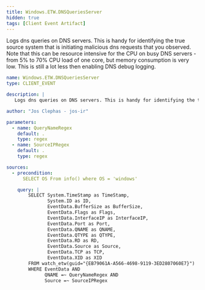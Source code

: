 ```yaml
---
title: Windows.ETW.DNSQueriesServer
hidden: true
tags: [Client Event Artifact]
---
```


Logs dns queries on DNS servers. This is handy for identifying the true source system that is initiating malicious dns requests that you observed. Note that this can be resource intensive for the CPU on busy DNS servers - from 5% to 70% CPU load of one core, but memory consumption is very low. This is still a lot less then enabling DNS debug logging.


```yaml
name: Windows.ETW.DNSQueriesServer
type: CLIENT_EVENT

description: |
   Logs dns queries on DNS servers. This is handy for identifying the true source system that is initiating malicious dns requests that you observed. Note that this can be resource intensive for the CPU on busy DNS servers - from 5% to 70% CPU load of one core, but memory consumption is very low. This is still a lot less then enabling DNS debug logging.

author: "Jos Clephas - jos-ir"

parameters:
  - name: QueryNameRegex
    default: .
    type: regex
  - name: SourceIPRegex
    default: .
    type: regex

sources:
  - precondition:
      SELECT OS From info() where OS = 'windows'

    query: |
        SELECT System.TimeStamp as TimeStamp,
               System.ID as ID,
               EventData.BufferSize as BufferSize,
               EventData.Flags as Flags,
               EventData.InterfaceIP as InterfaceIP,
               EventData.Port as Port,
               EventData.QNAME as QNAME,
               EventData.QTYPE as QTYPE,
               EventData.RD as RD,
               EventData.Source as Source,
               EventData.TCP as TCP,
               EventData.XID as XID
        FROM watch_etw(guid="{EB79061A-A566-4698-9119-3ED2807060E7}")
        WHERE EventData AND
              QNAME =~ QueryNameRegex AND
              Source =~ SourceIPRegex

```
